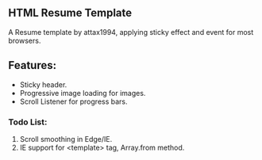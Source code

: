 HTML Resume Template
--------------------

A Resume template by attax1994, applying sticky effect and event for most browsers.

## Features:
- Sticky header.
- Progressive image loading for images.
- Scroll Listener for progress bars.


### Todo List:
1. Scroll smoothing in Edge/IE.
2. IE support for \<template\> tag, Array.from method.


